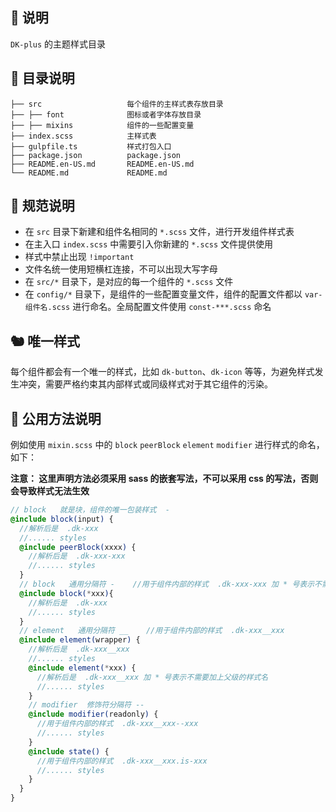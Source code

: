 ## 🐳 说明

`DK-plus` 的主题样式目录

## 🦩 目录说明

```
├── src                   每个组件的主样式表存放目录
├── ├── font              图标或者字体存放目录
├── ├── mixins            组件的一些配置变量
├── index.scss            主样式表
├── gulpfile.ts           样式打包入口
├── package.json          package.json
├── README.en-US.md       README.en-US.md
└── README.md             README.md
```

## 🚧 规范说明

- 在 `src` 目录下新建和组件名相同的 `*.scss` 文件，进行开发组件样式表
- 在主入口 `index.scss` 中需要引入你新建的 `*.scss` 文件提供使用
- 样式中禁止出现 `!important`
- 文件名统一使用短横杠连接，不可以出现大写字母
- 在 `src/*` 目录下，是对应的每一个组件的 `*.scss` 文件
- 在 `config/*` 目录下，是组件的一些配置变量文件，组件的配置文件都以 `var-组件名.scss` 进行命名。全局配置文件使用 `const-***.scss` 命名

## 🐿️ 唯一样式

每个组件都会有一个唯一的样式，比如 `dk-button`、`dk-icon` 等等，为避免样式发生冲突，需要严格约束其内部样式或同级样式对于其它组件的污染。

## 🚧 公用方法说明

例如使用 `mixin.scss` 中的 `block` `peerBlock` `element` `modifier` 进行样式的命名，如下：

**注意： 这里声明方法必须采用 sass 的嵌套写法，不可以采用 css 的写法，否则会导致样式无法生效**

```scss
// block   就是块，组件的唯一包装样式  -
@include block(input) {
  //解析后是  .dk-xxx
  //...... styles
  @include peerBlock(xxxx) {
    //解析后是  .dk-xxx-xxx
    //...... styles
  }
  // block   通用分隔符 -    //用于组件内部的样式  .dk-xxx-xxx 加 * 号表示不需要加上父级的样式名
  @include block(*xxx){
    //解析后是  .dk-xxx
    //...... styles
  }
  // element   通用分隔符 __    //用于组件内部的样式  .dk-xxx__xxx
  @include element(wrapper) {
    //解析后是  .dk-xxx__xxx
    //...... styles
    @include element(*xxx) {
      //解析后是  .dk-xxx__xxx 加 * 号表示不需要加上父级的样式名
      //...... styles
    }
    // modifier  修饰符分隔符 --
    @include modifier(readonly) {
      //用于组件内部的样式  .dk-xxx__xxx--xxx
      //...... styles
    }
    @include state() {
      //用于组件内部的样式  .dk-xxx__xxx.is-xxx
      //...... styles
    }
  }
}
```
